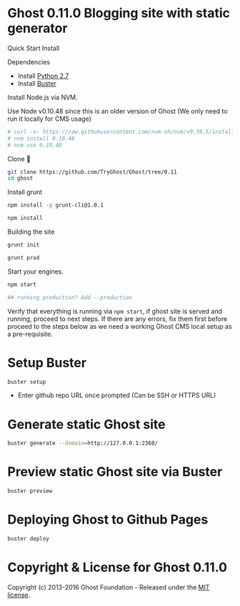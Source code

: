# Ghost 0.11.0 Blogging site with static generator

Quick Start Install

<a name="getting-started">Dependencies</a>
- Install [Python 2.7](https://www.python.org/download/releases/2.7/)
- Install [Buster](https://github.com/zaki-hanafiah/buster)


Install Node.js via NVM.

Use Node v0.10.48 since this is an older version of Ghost (We only need to run it locally for CMS usage)
```bash
# curl -o- https://raw.githubusercontent.com/nvm-sh/nvm/v0.39.5/install.sh | bash
# nvm install 0.10.48
# nvm use 0.10.48
```

Clone :ghost:

```bash
git clone https://github.com/TryGhost/Ghost/tree/0.11
cd ghost
```

Install grunt

```bash
npm install -g grunt-cli@1.0.1
```

```bash
npm install
```

Building the site

```bash
grunt init
```

```bash
grunt prod
```

Start your engines.

```bash
npm start

## running production? Add --production
```

Verify that everything is running via `npm start`, if ghost site is served and running, proceed to next steps. If there are any errors, fix them first before proceed to the steps below as we need a working Ghost CMS local setup as a pre-requisite.

# Setup Buster 
```bash
buster setup
```
* Enter github repo URL once prompted (Can be SSH or HTTPS URL)

# Generate static Ghost site
```bash
buster generate --domain=http://127.0.0.1:2368/
```

# Preview static Ghost site via Buster
```bash
buster preview
```

# Deploying Ghost to Github Pages

```bash 
buster deploy
```


# Copyright & License for Ghost 0.11.0

Copyright (c) 2013-2016 Ghost Foundation - Released under the [MIT license](LICENSE).
